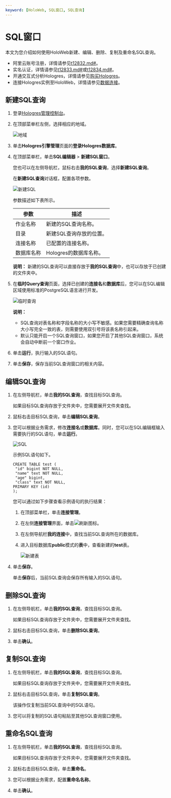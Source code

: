 ```yaml
---
keyword: [HoloWeb, SQL窗口, SQL查询]
---
```


# SQL窗口

本文为您介绍如何使用HoloWeb新建、编辑、删除、复制及重命名SQL查询。

-   阿里云账号注册，详情请参见[t12832.md\#]()。
-   实名认证，详情请参见[t12833.md\#]()或[t12834.md\#]()。
-   开通交互式分析Hologres，详情请参见[购买Hologres](/cn.zh-CN/准备工作/购买Hologres.md)。
-   连接Hologres实例至HoloWeb，详情请参见[数据连接](/cn.zh-CN/连接开发工具/HoloWeb/连接管理/数据连接.md)。

## 新建SQL查询

1.  登录[Hologres管理控制台](https://hologram.console.aliyun.com/#/instance)。

2.  在顶部菜单栏左侧，选择相应的地域。

    ![地域](https://static-aliyun-doc.oss-accelerate.aliyuncs.com/assets/img/zh-CN/3542488951/p141749.png)

3.  单击**Hologres引擎管理**页面的**登录Hologres数据库**。

4.  在顶部菜单栏，单击**SQL编辑器** \> **新建SQL窗口**。

    您也可以在左侧导航栏，鼠标右击**我的SQL查询**，选择**新建SQL查询**。

    在**新建SQL查询**对话框，配置各项参数。

    ![新建SQL](https://static-aliyun-doc.oss-accelerate.aliyuncs.com/assets/img/zh-CN/8042488951/p132716.png)

    参数描述如下表所示。

    |参数|描述|
    |--|--|
    |作业名称|新建的SQL查询名称。|
    |目录|新建SQL查询存放的位置。|
    |连接名称|已配置的连接名称。|
    |数据库名称|Hologres的数据库名称。|

    **说明：** 新建的SQL查询可以直接存放于**我的SQL查询**中，也可以存放于已创建的文件夹中。

5.  在**临时Query查询**页面，选择已创建的**连接名**和**数据库**后，您可以在SQL编辑区域使用标准的PostgreSQL语言进行开发。

    ![临时查询](https://static-aliyun-doc.oss-accelerate.aliyuncs.com/assets/img/zh-CN/7222186061/p186866.png)

    **说明：**

    -   SQL查询对表名称和字段名称的大小写不敏感。如果您需要精确查询名称大小写完全一致的表，则需要使用双引号将该表名称引起来。
    -   默认只能开启一个SQL查询窗口，如果您开启了其他SQL查询窗口，系统会自动中断前一个窗口作业。
6.  单击**运行**，执行输入的SQL语句。

7.  单击**保存**，保存当前SQL查询窗口的相关内容。


## 编辑SQL查询

1.  在左侧导航栏，单击**我的SQL查询**，查找目标SQL查询。

    如果目标SQL查询存放于文件夹中，您需要展开文件夹查找。

2.  鼠标右击目标SQL查询，单击**编辑SQL查询**。

3.  您可以根据业务需求，修改**连接名**或**数据库**。同时，您可以在SQL编辑框输入需要执行的SQL语句，单击**运行**。

    ![SQL](https://static-aliyun-doc.oss-accelerate.aliyuncs.com/assets/img/zh-CN/7222186061/p132784.png)

    示例SQL语句如下。

    ```
    CREATE TABLE test (
     "id" bigint NOT NULL,
     "name" text NOT NULL,
     "age" bigint,
     "class" text NOT NULL,
    PRIMARY KEY (id)
    );
    ```

    您可以通过如下步骤查看示例语句的执行结果：

    1.  在顶部菜单栏，单击**连接管理**。

    2.  在左侧**连接管理**界面，单击![刷新](https://static-aliyun-doc.oss-accelerate.aliyuncs.com/assets/img/zh-CN/9042488951/p132799.png)图标。

    3.  在左侧导航栏**我的连接**中，查找当前SQL查询所在的数据库。

    4.  进入目标数据库**public**模式的**表**中，查看新建的**test**表。

        ![新建表](https://static-aliyun-doc.oss-accelerate.aliyuncs.com/assets/img/zh-CN/7222186061/p132804.png)

4.  单击**保存**。

    单击**保存**后，当前SQL查询会保存所有输入的SQL语句。


## 删除SQL查询

1.  在左侧导航栏，单击**我的SQL查询**，查找目标SQL查询。

    如果目标SQL查询存放于文件夹中，您需要展开文件夹查找。

2.  鼠标右击目标SQL查询，单击**删除SQL查询**。

3.  单击**确认**。


## 复制SQL查询

1.  在左侧导航栏，单击**我的SQL查询**，查找目标SQL查询。

    如果目标SQL查询存放于文件夹中，您需要展开文件夹查找。

2.  鼠标右击目标SQL查询，单击**复制SQL查询**。

    该操作仅复制当前SQL查询中的SQL语句。

3.  您可以将复制的SQL语句粘贴至其他SQL查询窗口使用。


## 重命名SQL查询

1.  在左侧导航栏，单击**我的SQL查询**，查找目标SQL查询。

    如果目标SQL查询存放于文件夹中，您需要展开文件夹查找。

2.  鼠标右击目标SQL查询，单击**重命名**。

3.  您可以根据业务需求，配置**重命名名称**。

4.  单击**确认**。


